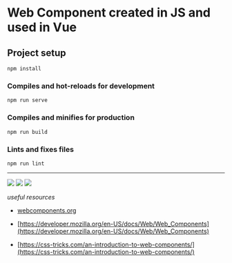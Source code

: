 # **Web Component created in JS and used in Vue**

## Project setup

```
npm install
```

### Compiles and hot-reloads for development

```
npm run serve
```

### Compiles and minifies for production

```
npm run build
```

### Lints and fixes files

```
npm run lint
```

<hr/>

<img src="https://badges.aleen42.com/src/vue.svg"/> <img src="https://badges.aleen42.com/src/javascript.svg"/> <img src="https://badges.aleen42.com/src/webpack.svg"/>

_useful resources_

- [webcomponents.org](https://www.webcomponents.org/)

- [https://developer.mozilla.org/en-US/docs/Web/Web_Components](https://developer.mozilla.org/en-US/docs/Web/Web_Components)

- [https://css-tricks.com/an-introduction-to-web-components/](https://css-tricks.com/an-introduction-to-web-components/)
